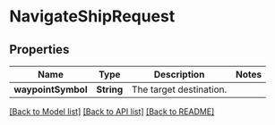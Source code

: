 # NavigateShipRequest

## Properties
Name | Type | Description | Notes
------------ | ------------- | ------------- | -------------
**waypointSymbol** | **String** | The target destination. | 

[[Back to Model list]](../README.md#documentation-for-models) [[Back to API list]](../README.md#documentation-for-api-endpoints) [[Back to README]](../README.md)


